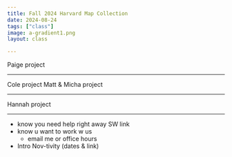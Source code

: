 ```yaml
---
title: Fall 2024 Harvard Map Collection 
date: 2024-08-24
tags: ["class"]
image: a-gradient1.png
layout: class

---
```


Paige project
***
Cole project
Matt & Micha project
***
Hannah project
***
- know you need help right away SW link
- know u want to work w us
    - email me or office hours
- Intro Nov-tivity (dates & link)